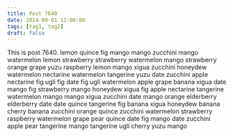 ```yaml
---
title: Post 7640
date: 2024-09-01 12:00:00
tags: [tag1, tag2]
draft: false
---
```

This is post 7640.
lemon
quince
fig
mango
mango
zucchini
mango
watermelon
lemon
strawberry
strawberry
watermelon
mango
strawberry
orange
grape
yuzu
raspberry
lemon
mango
xigua
zucchini
honeydew
watermelon
nectarine
watermelon
tangerine
yuzu
date
zucchini
apple
nectarine
fig
ugli
fig
date
fig
ugli
watermelon
apple
grape
banana
xigua
date
mango
fig
strawberry
mango
honeydew
xigua
fig
apple
nectarine
tangerine
watermelon
mango
mango
xigua
zucchini
date
mango
orange
elderberry
elderberry
date
date
quince
tangerine
fig
banana
xigua
honeydew
banana
cherry
banana
zucchini
orange
quince
zucchini
watermelon
strawberry
raspberry
watermelon
grape
pear
quince
date
fig
mango
date
zucchini
apple
pear
tangerine
mango
tangerine
ugli
cherry
yuzu
mango

